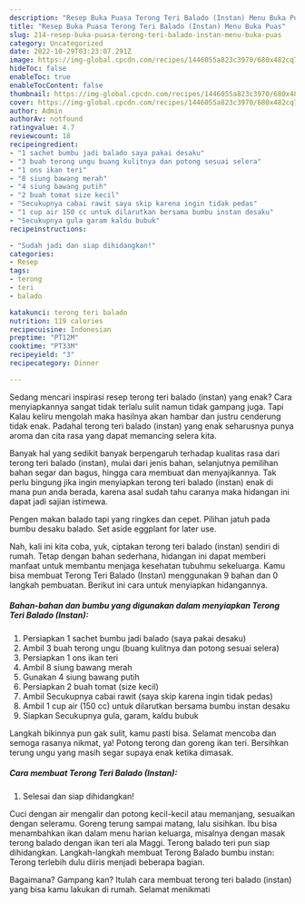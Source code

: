 ```yaml
---
description: "Resep Buka Puasa Terong Teri Balado (Instan) Menu Buka Puas"
title: "Resep Buka Puasa Terong Teri Balado (Instan) Menu Buka Puas"
slug: 214-resep-buka-puasa-terong-teri-balado-instan-menu-buka-puas
category: Uncategorized
date: 2022-10-29T03:23:07.291Z
image: https://img-global.cpcdn.com/recipes/1446055a823c3970/680x482cq70/terong-teri-balado-instan-foto-resep-utama.jpg
hideToc: false
enableToc: true
enableTocContent: false
thumbnail: https://img-global.cpcdn.com/recipes/1446055a823c3970/680x482cq70/terong-teri-balado-instan-foto-resep-utama.jpg
cover: https://img-global.cpcdn.com/recipes/1446055a823c3970/680x482cq70/terong-teri-balado-instan-foto-resep-utama.jpg
author: Admin
authorAv: notfound
ratingvalue: 4.7
reviewcount: 18
recipeingredient:
- "1 sachet bumbu jadi balado saya pakai desaku"
- "3 buah terong ungu buang kulitnya dan potong sesuai selera"
- "1 ons ikan teri"
- "8 siung bawang merah"
- "4 siung bawang putih"
- "2 buah tomat size kecil"
- "Secukupnya cabai rawit saya skip karena ingin tidak pedas"
- "1 cup air 150 cc untuk dilarutkan bersama bumbu instan desaku"
- "Secukupnya gula garam kaldu bubuk"
recipeinstructions:

- "Sudah jadi dan siap dihidangkan!"
categories:
- Resep
tags:
- terong
- teri
- balado

katakunci: terong teri balado 
nutrition: 119 calories
recipecuisine: Indonesian
preptime: "PT12M"
cooktime: "PT33M"
recipeyield: "3"
recipecategory: Dinner

---
```



Sedang mencari inspirasi resep terong teri balado (instan) yang enak? Cara menyiapkannya sangat tidak terlalu sulit namun tidak gampang juga. Tapi Kalau keliru mengolah maka hasilnya akan hambar dan justru cenderung tidak enak. Padahal terong teri balado (instan) yang enak seharusnya punya aroma dan cita rasa yang dapat memancing selera kita.


Banyak hal yang sedikit banyak berpengaruh terhadap kualitas rasa dari terong teri balado (instan), mulai dari jenis bahan, selanjutnya pemilihan bahan segar dan bagus, hingga cara membuat dan menyajikannya. Tak perlu bingung jika ingin menyiapkan terong teri balado (instan) enak di mana pun anda berada, karena asal sudah tahu caranya maka hidangan ini dapat jadi sajian istimewa.

Pengen makan balado tapi yang ringkes dan cepet. Pilihan jatuh pada bumbu desaku balado. Set aside eggplant for later use.


Nah, kali ini kita coba, yuk, ciptakan terong teri balado (instan) sendiri di rumah. Tetap dengan bahan sederhana, hidangan ini dapat memberi manfaat untuk membantu menjaga kesehatan tubuhmu sekeluarga. Kamu bisa membuat Terong Teri Balado (Instan) menggunakan 9 bahan dan 0 langkah pembuatan. Berikut ini cara untuk menyiapkan hidangannya.

<!--inarticleads1-->

##### Bahan-bahan dan bumbu yang digunakan dalam menyiapkan Terong Teri Balado (Instan):

1. Persiapkan 1 sachet bumbu jadi balado (saya pakai desaku)
1. Ambil 3 buah terong ungu (buang kulitnya dan potong sesuai selera)
1. Persiapkan 1 ons ikan teri
1. Ambil 8 siung bawang merah
1. Gunakan 4 siung bawang putih
1. Persiapkan 2 buah tomat (size kecil)
1. Ambil Secukupnya cabai rawit (saya skip karena ingin tidak pedas)
1. Ambil 1 cup air (150 cc) untuk dilarutkan bersama bumbu instan desaku
1. Siapkan Secukupnya gula, garam, kaldu bubuk


Langkah bikinnya pun gak sulit, kamu pasti bisa. Selamat mencoba dan semoga rasanya nikmat, ya! Potong terong dan goreng ikan teri. Bersihkan terung ungu yang masih segar supaya enak ketika dimasak. 

<!--inarticleads2-->

##### Cara membuat Terong Teri Balado (Instan):


1. Selesai dan siap dihidangkan!

Cuci dengan air mengalir dan potong kecil-kecil atau memanjang, sesuaikan dengan seleramu. Goreng terung sampai matang, lalu sisihkan. Ibu bisa menambahkan ikan dalam menu harian keluarga, misalnya dengan masak terong balado dengan ikan teri ala Maggi. Terong balado teri pun siap dihidangkan. Langkah-langkah membuat Terong Balado bumbu instan: Terong terlebih dulu diiris menjadi beberapa bagian. 

Bagaimana? Gampang kan? Itulah cara membuat terong teri balado (instan) yang bisa kamu lakukan di rumah. Selamat menikmati
